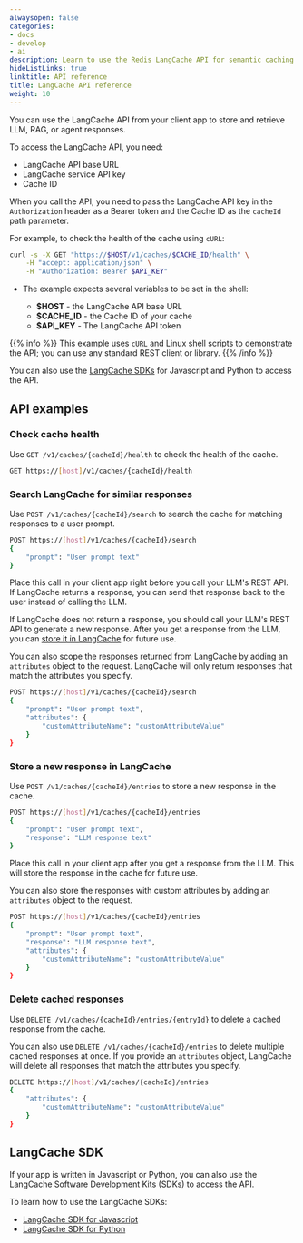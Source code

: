 ```yaml
---
alwaysopen: false
categories:
- docs
- develop
- ai
description: Learn to use the Redis LangCache API for semantic caching.
hideListLinks: true
linktitle: API reference
title: LangCache API reference
weight: 10
---
```


You can use the LangCache API from your client app to store and retrieve LLM, RAG, or agent responses.

To access the LangCache API, you need:

- LangCache API base URL
- LangCache service API key
- Cache ID

When you call the API, you need to pass the LangCache API key in the `Authorization` header as a Bearer token and the Cache ID as the `cacheId` path parameter. 

For example, to check the health of the cache using `cURL`:

```bash
curl -s -X GET "https://$HOST/v1/caches/$CACHE_ID/health" \
    -H "accept: application/json" \
    -H "Authorization: Bearer $API_KEY"
```

- The example expects several variables to be set in the shell:

    - **$HOST** - the LangCache API base URL
    - **$CACHE_ID** - the Cache ID of your cache
    - **$API_KEY** - The LangCache API token

{{% info %}}
This example uses `cURL` and Linux shell scripts to demonstrate the API; you can use any standard REST client or library.
{{% /info %}}

You can also use the [LangCache SDKs](#langcache-sdk) for Javascript and Python to access the API.

## API examples

### Check cache health

Use `GET /v1/caches/{cacheId}/health` to check the health of the cache.

```sh
GET https://[host]/v1/caches/{cacheId}/health
```

### Search LangCache for similar responses

Use `POST /v1/caches/{cacheId}/search` to search the cache for matching responses to a user prompt.

```sh
POST https://[host]/v1/caches/{cacheId}/search
{
    "prompt": "User prompt text"
}
```

Place this call in your client app right before you call your LLM's REST API. If LangCache returns a response, you can send that response back to the user instead of calling the LLM.

If LangCache does not return a response, you should call your LLM's REST API to generate a new response. After you get a response from the LLM, you can [store it in LangCache](#store-a-new-response-in-langcache) for future use.

You can also scope the responses returned from LangCache by adding an `attributes` object to the request. LangCache will only return responses that match the attributes you specify. 

```sh
POST https://[host]/v1/caches/{cacheId}/search
{
    "prompt": "User prompt text",
    "attributes": {
        "customAttributeName": "customAttributeValue"
    }
}
```

### Store a new response in LangCache

Use `POST /v1/caches/{cacheId}/entries` to store a new response in the cache.

```sh
POST https://[host]/v1/caches/{cacheId}/entries
{
    "prompt": "User prompt text",
    "response": "LLM response text"
}
```

Place this call in your client app after you get a response from the LLM. This will store the response in the cache for future use.

You can also store the responses with custom attributes by adding an `attributes` object to the request.

```sh
POST https://[host]/v1/caches/{cacheId}/entries
{
    "prompt": "User prompt text",
    "response": "LLM response text",
    "attributes": {
        "customAttributeName": "customAttributeValue"
    }
}
```

### Delete cached responses

Use `DELETE /v1/caches/{cacheId}/entries/{entryId}` to delete a cached response from the cache.

You can also use `DELETE /v1/caches/{cacheId}/entries` to delete multiple cached responses at once. If you provide an `attributes` object, LangCache will delete all responses that match the attributes you specify. 

```sh
DELETE https://[host]/v1/caches/{cacheId}/entries
{
    "attributes": {
        "customAttributeName": "customAttributeValue"
    }
}
```
## LangCache SDK

If your app is written in Javascript or Python, you can also use the LangCache Software Development Kits (SDKs) to access the API. 

To learn how to use the LangCache SDKs:

- [LangCache SDK for Javascript](https://www.npmjs.com/package/@redis-ai/langcache)
- [LangCache SDK for Python](https://pypi.org/project/langcache/)
